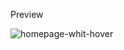 Preview

![homepage-whit-hover](https://user-images.githubusercontent.com/73886497/117130106-df23c200-ad9f-11eb-8911-d61c53570904.png)
